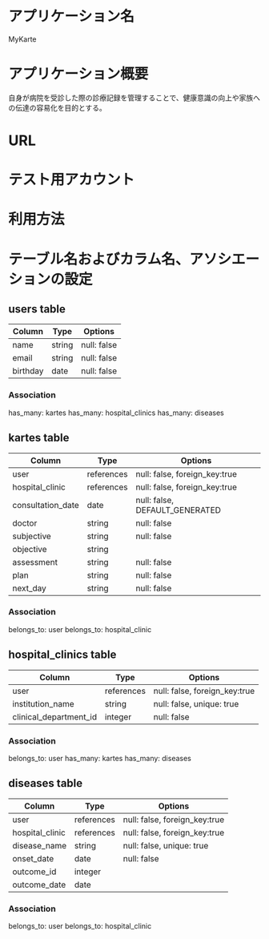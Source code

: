 # アプリケーション名
MyKarte

# アプリケーション概要
自身が病院を受診した際の診療記録を管理することで、健康意識の向上や家族への伝達の容易化を目的とする。

# URL

# テスト用アカウント

# 利用方法


# テーブル名およびカラム名、アソシエーションの設定
## users table
| Column   | Type   | Options     |
| -------- | ------ | ----------- |
| name     | string | null: false |
| email    | string | null: false |
| birthday | date   | null: false |

### Association
has_many: kartes
has_many: hospital_clinics
has_many: diseases

## kartes table
| Column            | Type       | Options                       |
| ----------------- | ---------- | ----------------------------- |
| user              | references | null: false, foreign_key:true |
| hospital_clinic   | references | null: false, foreign_key:true |
| consultation_date | date       | null: false, DEFAULT_GENERATED|
| doctor            | string     | null: false                   |
| subjective        | string     | null: false                   |
| objective         | string     |                               |
| assessment        | string     | null: false                   |
| plan              | string     | null: false                   |
| next_day          | string     | null: false                   |

### Association
belongs_to: user
belongs_to: hospital_clinic

## hospital_clinics table
| Column                 | Type       | Options                       |
| ---------------------- | ---------- | ----------------------------- |
| user                   | references | null: false, foreign_key:true |
| institution_name       | string     | null: false, unique: true     |
| clinical_department_id | integer    | null: false                   |

### Association
belongs_to: user
has_many: kartes
has_many: diseases

## diseases table
| Column          | Type       | Options                       |
| --------------- | ---------- | ----------------------------- |
| user            | references | null: false, foreign_key:true |
| hospital_clinic | references | null: false, foreign_key:true |
| disease_name    | string     | null: false, unique: true     |
| onset_date      | date       | null: false                   |
| outcome_id      | integer    |                               |
| outcome_date    | date       |                               |
### Association
belongs_to: user
belongs_to: hospital_clinic
